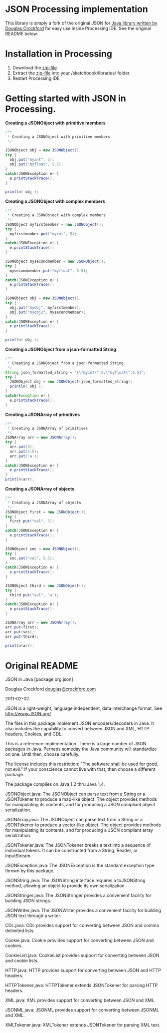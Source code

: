 # JSON Processing implementation

This library is simply a fork of the original JSON for [Java library written by Douglas Crockford](https://github.com/douglascrockford/JSON-java) for easy use inside Processing IDE. See the original README below.

# Installation in Processing

1. Download the [zip-file](#)
2. Extract the [zip-file](#) into your /sketchbook/libraries/ folder.
3. Restart Processing IDE

# Getting started with JSON in Processing.

**Creating a JSONObject with primitive members**
``` java
/**
 * Creating a JSONObject with primitive members
 */

JSONObject obj = new JSONObject();
try {
  obj.put("myint", 5);
  obj.put("myfloat", 5.5);
}
catch(JSONException e) {
  e.printStackTrace();
}

println( obj );
```

**Creating a JSONObject with complex members**
``` java
/**
 * Creating a JSONObject with complex members
 */
JSONObject myfirstmember = new JSONObject();
try {
  myfirstmember.put("myint", 5);
}
catch(JSONException e) {
  e.printStackTrace();
}

JSONObject mysecondmember = new JSONObject();
try {
  mysecondmember.put("myfloat", 5.5);
}
catch(JSONException e) {
  e.printStackTrace();
}

JSONObject obj = new JSONObject();
try {
  obj.put("myobj", myfirstmember);
  obj.put("myobj2", mysecondmember);
}
catch(JSONException e) {
  e.printStackTrace();
}

println( obj );
```

**Creating a JSONObject from a json-formatted String.**
``` java
/**
 * Creating a JSONObject from a json-formatted String.
 */
String json_formatted_string = "{\"myint\":5,\"myfloat\":5.5}";
try {
  JSONObject obj = new JSONObject(json_formatted_string);
  println( obj );
}
catch(Exception e) {
  e.printStackTrace();
}

```

**Creating a JSONArray of primitives**
``` java
/**
 * Creating a JSONArray of primitives
 */
JSONArray arr = new JSONArray();
try {
  arr.put(5);
  arr.put(5.5);
  arr.put('a');
}
catch(JSONException e) {
  e.printStackTrace();
}
println(arr);
```

**Creating a JSONArray of objects**
``` java
/**
 * Creating a JSONArray of objects
 */
JSONObject first = new JSONObject();
try {
  first.put("val", 5);
}
catch(JSONException e) {
  e.printStackTrace();
}

JSONObject sec = new JSONObject();
try {
  sec.put("val", 5.5);
}
catch(JSONException e) {
  e.printStackTrace();
}

JSONObject third = new JSONObject();
try {
  third.put("val", 'a');
}
catch(JSONException e) {
  e.printStackTrace();
}

JSONArray arr = new JSONArray();
arr.put(first);
arr.put(sec);
arr.put(third);

println(arr);
```

# Original README

JSON in Java [package org.json]

Douglas Crockford
douglas@crockford.com

2011-02-02


JSON is a light-weight, language independent, data interchange format.
See http://www.JSON.org/

The files in this package implement JSON encoders/decoders in Java. 
It also includes the capability to convert between JSON and XML, HTTP 
headers, Cookies, and CDL. 

This is a reference implementation. There is a large number of JSON packages
in Java. Perhaps someday the Java community will standardize on one. Until 
then, choose carefully.

The license includes this restriction: "The software shall be used for good, 
not evil." If your conscience cannot live with that, then choose a different
package.

The package compiles on Java 1.2 thru Java 1.4.


JSONObject.java: The JSONObject can parse text from a String or a JSONTokener
to produce a map-like object. The object provides methods for manipulating its
contents, and for producing a JSON compliant object serialization.

JSONArray.java: The JSONObject can parse text from a String or a JSONTokener
to produce a vector-like object. The object provides methods for manipulating 
its contents, and for producing a JSON compliant array serialization.

JSONTokener.java: The JSONTokener breaks a text into a sequence of individual
tokens. It can be constructed from a String, Reader, or InputStream.

JSONException.java: The JSONException is the standard exception type thrown
by this package.


JSONString.java: The JSONString interface requires a toJSONString method, 
allowing an object to provide its own serialization.

JSONStringer.java: The JSONStringer provides a convenient facility for 
building JSON strings.

JSONWriter.java: The JSONWriter provides a convenient facility for building 
JSON text through a writer.
 

CDL.java: CDL provides support for converting between JSON and comma
delimited lists.

Cookie.java: Cookie provides support for converting between JSON and cookies.

CookieList.java: CookieList provides support for converting between JSON and
cookie lists.

HTTP.java: HTTP provides support for converting between JSON and HTTP headers.

HTTPTokener.java: HTTPTokener extends JSONTokener for parsing HTTP headers.

XML.java: XML provides support for converting between JSON and XML.

JSONML.java: JSONML provides support for converting between JSONML and XML.

XMLTokener.java: XMLTokener extends JSONTokener for parsing XML text.